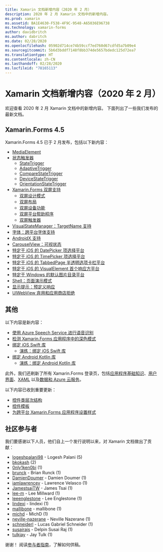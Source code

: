 ```yaml
---
title: Xamarin 文档新增内容（2020 年 2 月）
description: 2020 年 2 月 Xamarin 文档中的新增内容。
ms.prod: xamarin
ms.assetid: BA1E4630-F538-4F9C-9548-A65036E96738
ms.technology: xamarin-forms
author: davidbritch
ms.author: dabritch
ms.date: 02/28/2020
ms.openlocfilehash: 05902d714ce74b59ccf7ed760d67cdfd5a7b09e4
ms.sourcegitcommit: 5b6d3bddf7148f8bb374de5657bdedc125d72ea7
ms.translationtype: HT
ms.contentlocale: zh-CN
ms.lasthandoff: 02/28/2020
ms.locfileid: "78165113"
---
```

# <a name="xamarin-docs-whats-new-february-2020"></a>Xamarin 文档新增内容（2020 年 2 月）

欢迎查看 2020 年 2 月 Xamarin 文档中的新增内容。 下面列出了一些我们发布的最新文档。

## <a name="xamarinforms-45"></a>Xamarin.Forms 4.5

Xamarin.Forms 4.5 已于 2 月发布，包括以下新内容：

- [MediaElement](~/xamarin-forms/user-interface/mediaelement.md)
- [状态触发器](~/xamarin-forms/app-fundamentals/triggers.md#state-triggers)
  - [StateTrigger](~/xamarin-forms/app-fundamentals/triggers.md#state-trigger)
  - [AdaptiveTrigger](~/xamarin-forms/app-fundamentals/triggers.md#adaptive-trigger)
  - [CompareStateTrigger](~/xamarin-forms/app-fundamentals/triggers.md#compare-state-trigger)
  - [DeviceStateTrigger](~/xamarin-forms/app-fundamentals/triggers.md#device-state-trigger)
  - [OrientationStateTrigger](~/xamarin-forms/app-fundamentals/triggers.md#orientation-state-trigger)
- [Xamarin.Forms 双屏支持](~/xamarin-forms/app-fundamentals/dual-screen/index.md)
  - [双屏设计模式](~/xamarin-forms/app-fundamentals/dual-screen/design-patterns.md)
  - [双屏布局](~/xamarin-forms/app-fundamentals/dual-screen/twopaneview.md)
  - [双屏设备功能](~/xamarin-forms/app-fundamentals/dual-screen/dual-screen-info.md)
  - [双屏平台帮助程序](~/xamarin-forms/app-fundamentals/dual-screen/dual-screen-helper.md)
  - [双屏触发器](~/xamarin-forms/app-fundamentals/dual-screen/triggers.md)  
- [VisualStateManager：TargetName 支持](~/xamarin-forms/user-interface/visual-state-manager.md#set-state-on-multiple-elements)
- [字体：跨平台字体支持](~/xamarin-forms/user-interface/text/fonts.md#use-a-custom-font-preview)
- [AndroidX 支持](~/xamarin-forms/platform/android/androidx-migration.md)
- [CarouselView：可视状态](~/xamarin-forms/user-interface/carouselview/interaction.md#define-visual-states)
- [特定于 iOS 的 DatePicker 项选择平台](~/xamarin-forms/platform/ios/datepicker-selection.md)
- [特定于 iOS 的 TimePicker 项选择平台](~/xamarin-forms/platform/ios/timepicker-selection.md)
- [特定于 iOS 的 TabbedPage 半透明选项卡栏平台](~/xamarin-forms/platform/ios/tabbedpage-translucent-tabbar.md)
- [特定于 iOS 的 VisualElement 首个响应方平台](~/xamarin-forms/platform/ios/visualelement-first-responder.md)
- [特定于 Windows 的默认图片目录平台](~/xamarin-forms/platform/windows/default-image-directory.md)
- [Shell：页面演示模式](~/xamarin-forms/app-fundamentals/shell/configuration.md#set-page-presentation-mode)
- [显示提示：预定义响应](~/xamarin-forms/user-interface/pop-ups.md#display-a-prompt)
- [UIWebView 弃用和应用商店拒绝](~/xamarin-forms/user-interface/webview.md#uiwebview-deprecation-and-app-store-rejection-itms-90809)

## <a name="other"></a>其他

以下内容是新内容：

- [使用 Azure Speech Service 进行语音识别](~/xamarin-forms/data-cloud/azure-cognitive-services/speech-recognition.md)
- [检测 Xamarin.Forms 应用程序中的深色模式](~/xamarin-forms/user-interface/theming/dark-mode.md)
- [绑定 iOS Swift 库](~/ios/platform/binding-swift/index.md)
  - [演练：绑定 iOS Swift 库](~/ios/platform/binding-swift/walkthrough.md)
- [绑定 Android Kotlin 库](~/android/platform/binding-kotlin-library/index.md)
  - [演练：绑定 Android Kotlin 库](~/android/platform/binding-kotlin-library/walkthrough.md)

此外，我们还刷新了所有 Xamarin.Forms 登录页，包括[应用程序基础知识](~/xamarin-forms/user-interface/index.yml)、[用户界面](~/xamarin-forms/data-cloud/index.yml)、[XAML](~/xamarin-forms/xaml/index.yml) 以及[数据和 Azure 云服务](~/xamarin-forms/app-fundamentals/index.yml)。

以下内容已收到重要更新：

- [控件类层次结构](~/xamarin-forms/internals/class-hierarchy.md)
- [控件模板](~/xamarin-forms/app-fundamentals/templates/control-template.md)
- [为跨平台 Xamarin.Forms 应用程序设置样式](~/get-started/quickstarts/styling.md)

## <a name="community-contributors"></a>社区参与者

我们要感谢以下人员，他们自上一个发行说明以来，对 Xamarin 文档做出了贡献：

- [logeshpalani98](https://github.com/logeshpalani98) - Logesh Palani (5)
- [bkokash](https://github.com/bkokash) (2)
- [0nly1ken0bi](https://github.com/0nly1ken0bi) (1)
- [brunck](https://github.com/brunck) - Brian Runck (1)
- [DamienDoumer](https://github.com/DamienDoumer) - Damien Doumer (1)
- [iamlawrencev](https://github.com/iamlawrencev) - Lawrence Velasco (1)
- [JamestsaiTW](https://github.com/JamestsaiTW) - James Tsai (1)
- [lee-m](https://github.com/lee-m) - Lee Millward (1)
- [leeenglestone](https://github.com/leeenglestone) - Lee Englestone (1)
- [lindexi](https://github.com/lindexi) - lindexi (1)
- [mallibone](https://github.com/mallibone) - mallibone (1)
- [michd](https://github.com/michd) - MichD (1)
- [neville-nazerane](https://github.com/neville-nazerane) - Neville Nazerane (1)
- [schneiderl](https://github.com/schneiderl) - Lucas Gabriel Schneider (1)
- [susairajs](https://github.com/susairajs) - Delpin Susai Raj (1)
- [tulkjay](https://github.com/tulkjay) - Jay Tulk (1)

谢谢！ 阅读[参与者指南](https://github.com/MicrosoftDocs/xamarin-docs/blob/live/CONTRIBUTING.md)，了解如何供稿。

